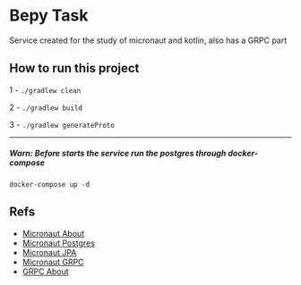 # Bepy Task

Service created for the study of micronaut and kotlin, also has a GRPC part

## How to run this project

1 - ```./gradlew clean```

2 - ```./gradlew build```

3 - ```./gradlew generateProto```


----
##### Warn: Before starts the service run the postgres through docker-compose

```docker-compose up -d```

## Refs
* [Micronaut About](https://medium.com/@jvoliveiran/micronaut-uma-vis%C3%A3o-geral-1f640c5a7ad4#:~:text=Lan%C3%A7ado%20oficialmente%20em%2023%20de%20outubro%20de%202018%2C%20o%20Micronaut,forma%20modular%20e%20facilmente%20test%C3%A1vel.)
* [Micronaut Postgres](https://dzone.com/articles/micronaut-cloud-jpa)
* [Micronaut JPA](https://guides.micronaut.io/micronaut-data-access-jpa-hibernate/guide/index.html)
* [Micronaut GRPC](https://micronaut-projects.github.io/micronaut-grpc/snapshot/guide/index.html)
* [GRPC About](https://grpc.io/docs/languages/kotlin/)